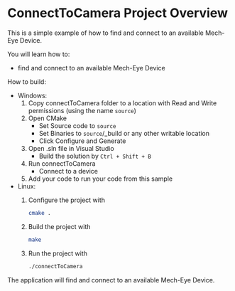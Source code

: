 # ConnectToCamera Project Overview

This is a simple example of how to find and connect to an available Mech-Eye Device.

You will learn how to:

* find and connect to an available Mech-Eye Device

How to build:

* Windows:
  1. Copy connectToCamera folder to a location with Read and
   Write permissions (using the name `source`)
  2. Open CMake
      * Set Source code to `source`
      * Set Binaries to `source`/_build or any other writable location
      * Click Configure and Generate
  3. Open .sln file in Visual Studio
      * Build the solution by `Ctrl + Shift + B`
  4. Run connectToCamera
      * Connect to a device
  5. Add your code to run your code from this sample
* Linux:
  1. Configure the project with

      ```bash
      cmake .
      ```

  2. Build the project with

      ```bash
      make
      ```

  3. Run the project with

      ```bash
      ./connectToCamera
      ```

The application will find and connect to an available Mech-Eye Device.
